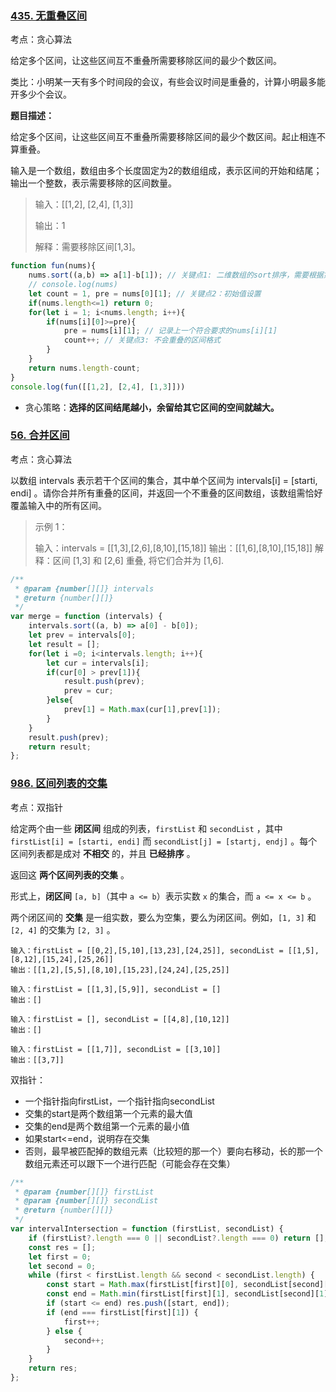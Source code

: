 ### [435. 无重叠区间](https://leetcode.cn/problems/non-overlapping-intervals/)

考点：贪心算法

给定多个区间，让这些区间互不重叠所需要移除区间的最少个数区间。

类比：小明某一天有多个时间段的会议，有些会议时间是重叠的，计算小明最多能开多少个会议。

**题目描述：**

给定多个区间，让这些区间互不重叠所需要移除区间的最少个数区间。起止相连不算重叠。

输入是一个数组，数组由多个长度固定为2的数组组成，表示区间的开始和结尾；输出一个整数，表示需要移除的区间数量。

> 输入：[[1,2], [2,4], [1,3]]
>
> 输出：1
>
> 解释：需要移除区间[1,3]。

```javascript
function fun(nums){
    nums.sort((a,b) => a[1]-b[1]); // 关键点1: 二维数组的sort排序，需要根据第二个元素进行排序。因为需要计算移除的最小的数组个数，所以希望结尾区间越小越好
    // console.log(nums)
    let count = 1, pre = nums[0][1]; // 关键点2：初始值设置
    if(nums.length<=1) return 0;
    for(let i = 1; i<nums.length; i++){
        if(nums[i][0]>=pre){
            pre = nums[i][1]; // 记录上一个符合要求的nums[i][1]
            count++; // 关键点3: 不会重叠的区间格式
        } 
    }
    return nums.length-count;
}
console.log(fun([[1,2], [2,4], [1,3]]))
```

- 贪心策略：**选择的区间结尾越小，余留给其它区间的空间就越大。**

### [56. 合并区间](https://leetcode-cn.com/problems/merge-intervals/)

考点：贪心算法

以数组 intervals 表示若干个区间的集合，其中单个区间为 intervals[i] = [starti, endi] 。请你合并所有重叠的区间，并返回一个不重叠的区间数组，该数组需恰好覆盖输入中的所有区间。

> 示例 1：
>
> 输入：intervals = [[1,3],[2,6],[8,10],[15,18]]
> 输出：[[1,6],[8,10],[15,18]]
> 解释：区间 [1,3] 和 [2,6] 重叠, 将它们合并为 [1,6].

```javascript
/**
 * @param {number[][]} intervals
 * @return {number[][]}
 */
var merge = function (intervals) {
    intervals.sort((a, b) => a[0] - b[0]);
    let prev = intervals[0];
    let result = [];
    for(let i =0; i<intervals.length; i++){
        let cur = intervals[i];
        if(cur[0] > prev[1]){
            result.push(prev);
            prev = cur;
        }else{
            prev[1] = Math.max(cur[1],prev[1]);
        }
    }
    result.push(prev);
    return result;
}; 
```

### [986. 区间列表的交集](https://leetcode.cn/problems/interval-list-intersections/)

考点：双指针

给定两个由一些 **闭区间** 组成的列表，`firstList` 和 `secondList` ，其中 `firstList[i] = [starti, endi]` 而 `secondList[j] = [startj, endj]` 。每个区间列表都是成对 **不相交** 的，并且 **已经排序** 。

返回这 **两个区间列表的交集** 。

形式上，**闭区间** `[a, b]`（其中 `a <= b`）表示实数 `x` 的集合，而 `a <= x <= b` 。

两个闭区间的 **交集** 是一组实数，要么为空集，要么为闭区间。例如，`[1, 3]` 和 `[2, 4]` 的交集为 `[2, 3]` 。

```
输入：firstList = [[0,2],[5,10],[13,23],[24,25]], secondList = [[1,5],[8,12],[15,24],[25,26]]
输出：[[1,2],[5,5],[8,10],[15,23],[24,24],[25,25]]

输入：firstList = [[1,3],[5,9]], secondList = []
输出：[]

输入：firstList = [], secondList = [[4,8],[10,12]]
输出：[]

输入：firstList = [[1,7]], secondList = [[3,10]]
输出：[[3,7]]
```

双指针：

- 一个指针指向firstList，一个指针指向secondList
- 交集的start是两个数组第一个元素的最大值
- 交集的end是两个数组第一个元素的最小值
- 如果start<=end，说明存在交集
- 否则，最早被匹配掉的数组元素（比较短的那一个）要向右移动，长的那一个数组元素还可以跟下一个进行匹配（可能会存在交集）

```js
/**
 * @param {number[][]} firstList
 * @param {number[][]} secondList
 * @return {number[][]}
 */
var intervalIntersection = function (firstList, secondList) {
    if (firstList?.length === 0 || secondList?.length === 0) return [];
    const res = [];
    let first = 0;
    let second = 0;
    while (first < firstList.length && second < secondList.length) {
        const start = Math.max(firstList[first][0], secondList[second][0]);
        const end = Math.min(firstList[first][1], secondList[second][1]);
        if (start <= end) res.push([start, end]);
        if (end === firstList[first][1]) {
            first++;
        } else {
            second++;
        }
    }
    return res;
};
```



